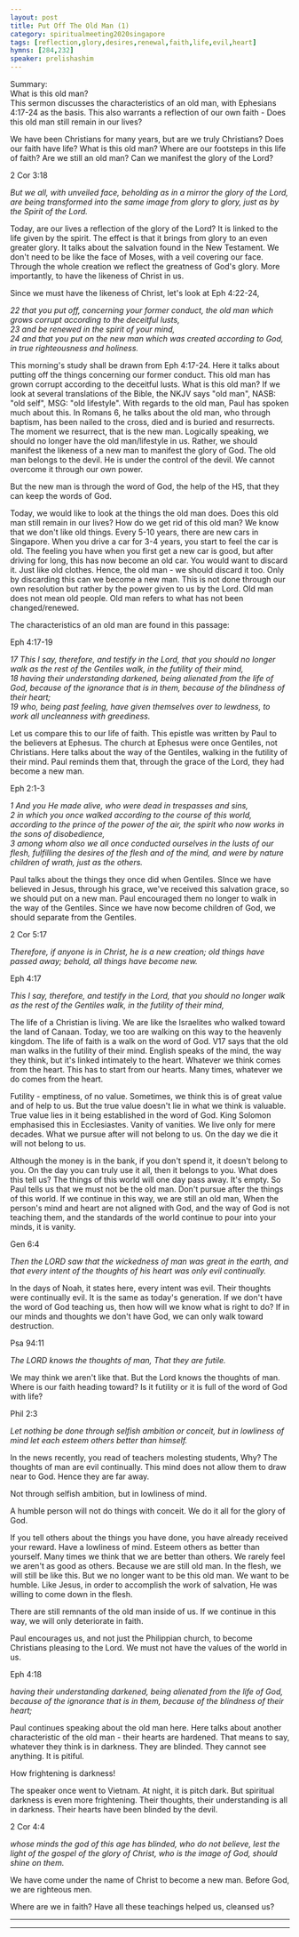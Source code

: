 ```yaml
---
layout: post
title: Put Off The Old Man (1)
category: spiritualmeeting2020singapore
tags: [reflection,glory,desires,renewal,faith,life,evil,heart]
hymns: [284,232]
speaker: prelishashim
---
```


Summary:  
What is this old man?   
This sermon discusses the characteristics of an old man, with Ephesians 4:17-24 as the basis. This also warrants a reflection of our own faith - Does this old man still remain in our lives? 

We have been Christians for many years, but are we truly Christians? Does our faith have life? What is this old man? Where are our footsteps in this life of faith? Are we still an old man? Can we manifest the glory of the Lord?

2 Cor 3:18

*But we all, with unveiled face, beholding as in a mirror the glory of the Lord, are being transformed into the same image from glory to glory, just as by the Spirit of the Lord.*

Today, are our lives a reflection of the glory of the Lord? It is linked to the life given by the spirit. The effect is that it brings from glory to an even greater glory. It talks about the salvation found in the New Testament. We don't need to be like the face of Moses, with a veil covering our face. Through the whole creation we reflect the greatness of God's glory. More importantly, to have the likeness of Christ in us. 

Since we must have the likeness of Christ, let's look at Eph 4:22-24,

*22 that you put off, concerning your former conduct, the old man which grows corrupt according to the deceitful lusts,*   
*23 and be renewed in the spirit of your mind,*   
*24 and that you put on the new man which was created according to God, in true righteousness and holiness.*  

This morning's study shall be drawn from Eph 4:17-24. Here it talks about putting off the things concerning our former conduct. This old man has grown corrupt according to the deceitful lusts. What is this old man? If we look at several translations of the Bible, the NKJV says "old man", NASB: "old self", MSG: "old lifestyle". With regards to the old man, Paul has spoken much about this. In Romans 6, he talks about the old man, who through baptism, has been nailed to the cross, died and is buried and resurrects. The moment we resurrect, that is the new man. Logically speaking, we should no longer have the old man/lifestyle in us. Rather, we should manifest the likeness of a new man to manifest the glory of God. The old man belongs to the devil. He is under the control of the devil. We cannot overcome it through our own power.

But the new man is through the word of God, the help of the HS, that they can keep the words of God.

Today, we would like to look at the things the old man does. Does this old man still remain in our lives? How do we get rid of this old man? We know that we don't like old things. Every 5-10 years, there are new cars in Singapore. When you drive a car for 3-4 years, you start to feel the car is old. The feeling you have when you first get a new car is good, but after driving for long, this has now become an old car. You would want to discard it. Just like old clothes. Hence, the old man - we should discard it too. Only by discarding this can we become a new man. This is not done through our own resolution but rather by the power given to us by the Lord. Old man does not mean old people. Old man refers to what has not been changed/renewed.

The characteristics of an old man are found in this passage: 

Eph 4:17-19

*17 This I say, therefore, and testify in the Lord, that you should no longer walk as the rest of the Gentiles walk, in the futility of their mind,*   
*18 having their understanding darkened, being alienated from the life of God, because of the ignorance that is in them, because of the blindness of their heart;*    
*19 who, being past feeling, have given themselves over to lewdness, to work all uncleanness with greediness.*  

Let us compare this to our life of faith. This epistle was written by Paul to the believers at Ephesus. The church at Ephesus were once Gentiles, not Christians. Here talks about the way of the Gentiles, walking in the futility of their mind. Paul reminds them that, through the grace of the Lord, they had become a new man.

Eph 2:1-3

*1 And you He made alive, who were dead in trespasses and sins,*   
*2 in which you once walked according to the course of this world, according to the prince of the power of the air, the spirit who now works in the sons of disobedience,*   
*3 among whom also we all once conducted ourselves in the lusts of our flesh, fulfilling the desires of the flesh and of the mind, and were by nature children of wrath, just as the others.*  

Paul talks about the things they once did when Gentiles. SInce we have believed in Jesus, through his grace, we've received this salvation grace, so we should put on a new man. Paul encouraged them no longer to walk in the way of the Gentiles. Since we have now become children of God, we should separate from the Gentiles.

2 Cor 5:17

*Therefore, if anyone is in Christ, he is a new creation; old things have passed away; behold, all things have become new.*

Eph 4:17

*This I say, therefore, and testify in the Lord, that you should no longer walk as the rest of the Gentiles walk, in the futility of their mind,*

The life of a Christian is living. We are like the Israelites who walked toward the land of Canaan. Today, we too are walking on this way to the heavenly kingdom. The life of faith is a walk on the word of God. V17 says that the old man walks in the futility of their mind. English speaks of the mind, the way they think, but it's linked intimately to the heart. Whatever we think comes from the heart. This has to start from our hearts. Many times, whatever we do comes from the heart.

Futility - emptiness, of no value. Sometimes, we think this is of great value and of help to us. But the true value doesn't lie in what we think is valuable. True value lies in it being established in the word of God. King Solomon emphasised this in Ecclesiastes. Vanity of vanities. We live only for mere decades. What we pursue after will not belong to us. On the day we die it will not belong to us.

Although the money is in the bank, if you don't spend it, it doesn't belong to you. On the day you can truly use it all, then it belongs to you. What does this tell us? The things of this world will one day pass away. It's empty. So Paul tells us that we must not be the old man. Don't pursue after the things of this world. If we continue in this way, we are still an old man, When the person's mind and heart are not aligned with God, and the way of God is not teaching them, and the standards of the world continue to pour into your minds, it is vanity.

Gen 6:4

*Then the LORD saw that the wickedness of man was great in the earth, and that every intent of the thoughts of his heart was only evil continually.*

In the days of Noah, it states here, every intent was evil. Their thoughts were continually evil. It is the same as today's generation. If we don't have the word of God teaching us, then how will we know what is right to do? If in our minds and thoughts we don't have God, we can only walk toward destruction.

Psa 94:11

*The LORD knows the thoughts of man, That they are futile.*

We may think we aren't like that. But the Lord knows the thoughts of man. Where is our faith heading toward? Is it futility or it is full of the word of God with life?

Phil 2:3

*Let nothing be done through selfish ambition or conceit, but in lowliness of mind let each esteem others better than himself.*

In the news recently, you read of teachers molesting students, Why? The thoughts of man are evil continually. This mind does not allow them to draw near to God. Hence they are far away. 

Not through selfish ambition, but in lowliness of mind.

A humble person will not do things with conceit. We do it all for the glory of God.

If you tell others about the things you have done, you have already received your reward. Have a lowliness of mind. Esteem others as better than yourself. Many times we think that we are better than others. We rarely feel we aren't as good as others. Because we are still old man. In the flesh, we will still be like this. But we no longer want to be this old man. We want to be humble. Like Jesus, in order to accomplish the work of salvation, He was willing to come down in the flesh.

There are still remnants of the old man inside of us. If we continue in this way, we will only deteriorate in faith.

Paul encourages us, and not just the Philippian church, to become Christians pleasing to the Lord. We must not have the values of the world in us.

Eph 4:18

*having their understanding darkened, being alienated from the life of God, because of the ignorance that is in them, because of the blindness of their heart;*

Paul continues speaking about the old man here. Here talks about another characteristic of the old man - their hearts are hardened. That means to say, whatever they think is in darkness. They are blinded. They cannot see anything. It is pitiful.

How frightening is darkness!

The speaker once went to Vietnam. At night, it is pitch dark. But spiritual darkness is even more frightening. Their thoughts, their understanding is all in darkness. Their hearts have been blinded by the devil.

2 Cor 4:4

*whose minds the god of this age has blinded, who do not believe, lest the light of the gospel of the glory of Christ, who is the image of God, should shine on them.*

We have come under the name of Christ to become a new man. Before God, we are righteous men.

Where are we in faith? Have all these teachings helped us, cleansed us?


----
****

